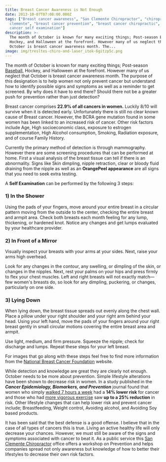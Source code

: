 ```yaml
---
title: Breast Cancer Awareness is Not Enough
date: 2013-10-07T07:08:00.000Z
tags: ["Breast cancer awareness", "San Clemente Chiropractor", "chiropractor san
  clemente", "breast cancer prevention", "breast cancer chiropractic", "breast
  cancer self examination"]
description: >-
  The month of October is known for many exciting things; Post-season Baseball,
  Hockey, and Halloween at the forefront. However many of us neglect that
  October is breast cancer awareness month. The...
image: img/tresltes-chiro-and-laser_itok-6gitzp5c.png
---
```

The month of October is known for many exciting things; Post-season [Baseball](12-more-baseball-players-suspended-ped-use-why-chiropractic-legal-alternative.html "Baseball Chiropractor"), Hockey, and Halloween at the forefront. However many of us neglect that October is breast cancer awareness month. The purpose of this designation is to help women not only prevent cancer but understand how to identify possible signs and symptoms as well as a reminder to get screened. By why does it have to end there? Should there not be a greater push for prevention rather than just detection?

Breast cancer comprises **22.9% of all cancers in women.** Luckily 8/10 will survive when it is detected early. Unfortunately there is still no clear known cause of Breast cancer. However, the BCRA gene mutation found in some women has been linked to an increased risk of cancer. Other risk factors include Age, High socioeconomic class, exposure to estrogen supplementation, High Alcohol consumption, Smoking, Radiation exposure, and of course Family History.

Currently the primary method of detection is through mammography. However there are some screening procedures that can be performed at home. First a visual analysis of the breast tissue can tell if there is an abnormality. Signs like Skin dimpling, nipple retraction, clear or bloody fluid draining from the nipple as well as an **OrangePeel appearance** are all signs that you need to seek extra testing.

A **Self Examination** can be performed by the following 3 steps:

### 1) In the Shower

Using the pads of your fingers, move around your entire breast in a circular pattern moving from the outside to the center, checking the entire breast and armpit area. Check both breasts each month feeling for any lump, thickening, or hardened knot. Notice any changes and get lumps evaluated by your healthcare provider.

### 2) In Front of a Mirror

Visually inspect your breasts with your arms at your sides. Next, raise your arms high overhead.

Look for any changes in the contour, any swelling, or dimpling of the skin, or changes in the nipples. Next, rest your palms on your hips and press firmly to flex your chest muscles. Left and right breasts will not exactly match—few women's breasts do, so look for any dimpling, puckering, or changes, particularly on one side.

### 3) Lying Down

When lying down, the breast tissue spreads out evenly along the chest wall. Place a pillow under your right shoulder and your right arm behind your head. Using your left hand, move the pads of your fingers around your right breast gently in small circular motions covering the entire breast area and armpit.

Use light, medium, and firm pressure. Squeeze the nipple; check for discharge and lumps. Repeat these steps for your left breast.

For images that go along with these steps feel free to find more information from the [National Breast Cancer Foundation](http://www.nationalbreastcancer.org/breast-self-exam "national breast cancer foundation") website.

While detection and knowledge are great they are clearly not enough. October needs to be more about prevention. Simple lifestyle alterations have been shown to decrease risk in women. In a study published in the ***Cancer Epidemiology, Biomarkers, and Prevention*** journal found that women who simply [walked 7 hours a week](http://www.medicalnewstoday.com/articles/267074.php "breast cancer walk") had a **14% lower risk** for cancer and those who had [more vigorous exercise](power-power-walk.html "vigorous exercise") saw **up to a 25% reduction** in risk. Other lifestyle changes that can help lower risk and prevent cancer include; Breastfeeding, Weight control, Avoiding alcohol, and Avoiding Soy based products.

It has been said that the best defense is a good offense. I believe that in the case of all types of cancers this is true. Living an active healthy life will only decrease your chances. However, we must still be aware of the signs and symptoms associated with cancer to beat it. As a public service this [San Clemente Chiropractor](../index.html "San Clemente Chiropractor") office offers a workshop on Prevention and helps companies spread not only awareness but knowledge of how to better their lifestyles to decrease their own risk factors.